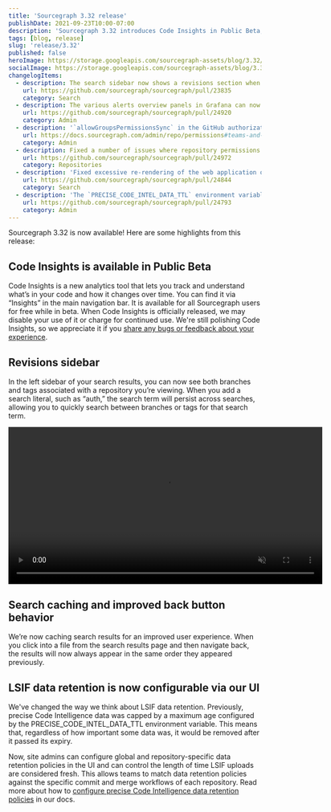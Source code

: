 ```yaml
---
title: 'Sourcegraph 3.32 release'
publishDate: 2021-09-23T10:00-07:00
description: 'Sourcegraph 3.32 introduces Code Insights in Public Beta, a new search sidebar for navigating revisions, improved search results caching, and custom LSIF data retention policies.'
tags: [blog, release]
slug: 'release/3.32'
published: false
heroImage: https://storage.googleapis.com/sourcegraph-assets/blog/3.32/sourcegraph-3-32-release.png
socialImage: https://storage.googleapis.com/sourcegraph-assets/blog/3.32/sourcegraph-3-32-release.png
changelogItems:
  - description: The search sidebar now shows a revisions section when all search results are from a single repository. This makes it easier to search in and switch between different revisions.
    url: https://github.com/sourcegraph/sourcegraph/pull/23835
    category: Search
  - description: The various alerts overview panels in Grafana can now be clicked to go directly to the relevant panels and dashboards.
    url: https://github.com/sourcegraph/sourcegraph/pull/24920
    category: Admin
  - description: '`allowGroupsPermissionsSync` in the GitHub authorization provider is now required to enable the experimental GitHub teams and organizations permissions caching. Permissions caching can significantly reduce the amount of time it takes to perform a full permissions sync.'
    url: https://docs.sourcegraph.com/admin/repo/permissions#teams-and-organizations-permissions-caching
    category: Admin
  - description: Fixed a number of issues where repository permissions sync may fail for instances with very large numbers of repositories.
    url: https://github.com/sourcegraph/sourcegraph/pull/24972
    category: Repositories
  - description: 'Fixed excessive re-rendering of the web application on every keypress in the search query input.'
    url: https://github.com/sourcegraph/sourcegraph/pull/24844
    category: Search
  - description: 'The `PRECISE_CODE_INTEL_DATA_TTL` environment variable is no longer read by the worker service. Instead, site admins can configure global and repository-specific data retention policies in the UI to control the length of time LSIF uploads are considered _fresh_.'
    url: https://github.com/sourcegraph/sourcegraph/pull/24793
    category: Admin
---
```


Sourcegraph 3.32 is now available! Here are some highlights from this release:

## Code Insights is available in Public Beta

Code Insights is a new analytics tool that lets you track and understand what’s in your code and how it changes over time. You can find it via “Insights” in the main navigation bar. It is available for all Sourcegraph users for free while in beta. When Code Insights is officially released, we may disable your use of it or charge for continued use. We're still polishing Code Insights, so we appreciate it if you [share any bugs or feedback about your experience](mailto:feedback@sourcegraph.com).

## Revisions sidebar

In the left sidebar of your search results, you can now see both branches and tags associated with a repository you’re viewing. When you add a search literal, such as “auth,” the search term will persist across searches, allowing you to quickly search between branches or tags for that search term.

<div style="text-align:center"><video autoplay loop muted playsinline style="width:625px">
  <source src="https://storage.googleapis.com/sourcegraph-assets/blog/3.32/search_revisions_sidebar.mp4" type="video/mp4">
</video></div>

## Search caching and improved back button behavior

We’re now caching search results for an improved user experience. When you click into a file from the search results page and then navigate back, the results will now always appear in the same order they appeared previously.

## LSIF data retention is now configurable via our UI

We've changed the way we think about LSIF data retention. Previously, precise Code Intelligence data was capped by a maximum age configured by the PRECISE_CODE_INTEL_DATA_TTL environment variable. This means that, regardless of how important some data was, it would be removed after it passed its expiry.

Now, site admins can configure global and repository-specific data retention policies in the UI and can control the length of time LSIF uploads are considered fresh. This allows teams to match data retention policies against the specific commit and merge workflows of each repository. Read more about how to [configure precise Code Intelligence data retention policies](https://docs.sourcegraph.com/code_intelligence/how-to/configure_data_retention) in our docs.

